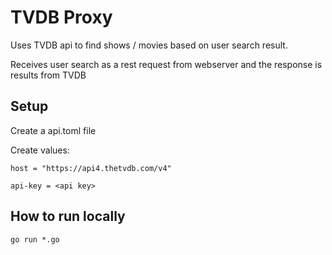 # TVDB Proxy

Uses TVDB api to find shows / movies based on user search result.

Receives user search as a rest request from webserver and the response is results from TVDB

## Setup
Create a api.toml file

Create values:

`host = "https://api4.thetvdb.com/v4"`

`api-key = <api key>`

## How to run locally
`go run *.go`
